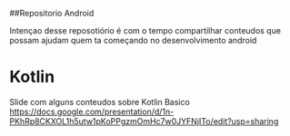 ##Repositorio Android

Intençao desse reposotiório é com o tempo compartilhar conteudos que possam ajudam quem ta começando no desenvolvimento android


# Kotlin

Slide com alguns conteudos sobre Kotlin Basico
https://docs.google.com/presentation/d/1n-PKhRp8CKXOL1h5utw1pKoPPgzmOmHc7w0JYFNjITo/edit?usp=sharing
